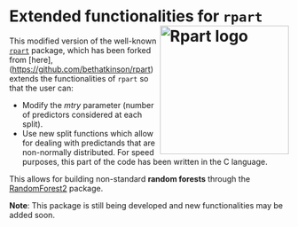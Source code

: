 # Extended functionalities for `rpart` [<img src="man/figures/rpart.png" alt="Rpart logo" style="float:right;height:232.25px" align="right" height="232.25">](https://cran.r-project.org/web/packages/rpart/index.html)

This modified version of the well-known [`rpart`](https://cran.r-project.org/web/packages/rpart/index.html) package, which has been forked from [here],(https://github.com/bethatkinson/rpart) extends the functionalities of `rpart` so that the user can:

- Modify the *mtry* parameter (number of predictors considered at each split).
- Use new split functions which allow for dealing with predictands that are non-normally distributed. For speed purposes, this part of the code has been written in the C language.

This allows for building non-standard **random forests** through the [RandomForest2](https://github.com/MNLR/RandomForest2) package. 

**Note**: This package is still being developed and new functionalities may be added soon.
